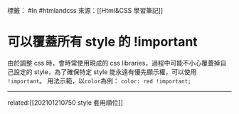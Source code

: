 標籤： #ln #htmlandcss 
來源：[[Html&CSS 學習筆記]]

# 可以覆蓋所有 style 的 !important

由於調整 css 時，會時常使用現成的 css libraries，過程中可能不小心覆蓋掉自己設定的 style，為了確保特定 style 能永遠有優先顯示權，可以使用 `!important`。
用法示範，以`color`為例：
`color: red !important;`

---

related:[[202101210750 style 套用順位]]
